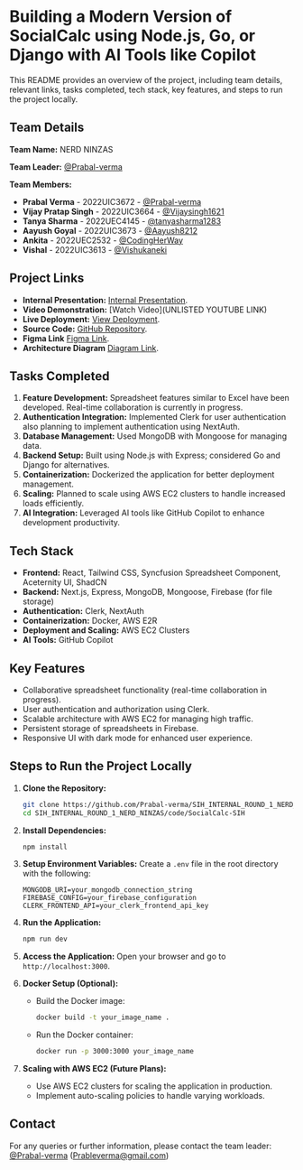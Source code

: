 # Building a Modern Version of SocialCalc using Node.js, Go, or Django with AI Tools like Copilot

This README provides an overview of the project, including team details, relevant links, tasks completed, tech stack, key features, and steps to run the project locally.

## Team Details

**Team Name:** NERD NINZAS

**Team Leader:** [@Prabal-verma](https://github.com/Prabal-verma)

**Team Members:**

- **Prabal Verma** - 2022UIC3672 - [@Prabal-verma](https://github.com/Prabal-verma)
- **Vijay Pratap Singh** - 2022UIC3664 - [@Vijaysingh1621](https://github.com/Vijaysingh1621)
- **Tanya Sharma** - 2022UEC4145 - [@tanyasharma1283](https://github.com/tanyasharma1283)
- **Aayush Goyal** - 2022UIC3673 - [@Aayush8212](https://github.com/aayush8212)
- **Ankita** - 2022UEC2532 - [@CodingHerWay](https://github.com/codingherway)
- **Vishal** - 2022UIC3613 - [@Vishukaneki](https://github.com/Vishukaneki)

## Project Links

- **Internal Presentation:** [Internal Presentation](./files/Internal_PPT_Nerd_Ninzas.pdf).
- **Video Demonstration:** [Watch Video](UNLISTED YOUTUBE LINK)
- **Live Deployment:** [View Deployment](https://socialcalc.vercel.app/).
- **Source Code:** [GitHub Repository](https://github.com/Prabal-verma/SIH_INTERNAL_ROUND_1_NERD_NINZAS).
- **Figma Link** [Figma Link](https://www.figma.com/design/6at4zdVslBTI8mC01dtC5L/Untitled).
- **Architecture Diagram** [Diagram Link](https://app.eraser.io/workspace/9tp9HmW6gtxPN4jDRS3Q).

## Tasks Completed

1. **Feature Development:** Spreadsheet features similar to Excel have been developed. Real-time collaboration is currently in progress.
2. **Authentication Integration:** Implemented Clerk for user authentication also planning to implement authentication using NextAuth.
3. **Database Management:** Used MongoDB with Mongoose for managing data.
4. **Backend Setup:** Built using Node.js with Express; considered Go and Django for alternatives.
5. **Containerization:** Dockerized the application for better deployment management.
6. **Scaling:** Planned to scale using AWS EC2 clusters to handle increased loads efficiently.
7. **AI Integration:** Leveraged AI tools like GitHub Copilot to enhance development productivity.

## Tech Stack

- **Frontend:** React, Tailwind CSS, Syncfusion Spreadsheet Component, Aceternity UI, ShadCN
- **Backend:** Next.js, Express, MongoDB, Mongoose, Firebase (for file storage)
- **Authentication:** Clerk, NextAuth
- **Containerization:** Docker, AWS E2R
- **Deployment and Scaling:** AWS EC2 Clusters
- **AI Tools:** GitHub Copilot

## Key Features

- Collaborative spreadsheet functionality (real-time collaboration in progress).
- User authentication and authorization using Clerk.
- Scalable architecture with AWS EC2 for managing high traffic.
- Persistent storage of spreadsheets in Firebase.
- Responsive UI with dark mode for enhanced user experience.

## Steps to Run the Project Locally

1. **Clone the Repository:**
   ```bash
   git clone https://github.com/Prabal-verma/SIH_INTERNAL_ROUND_1_NERD_NINZAS
   cd SIH_INTERNAL_ROUND_1_NERD_NINZAS/code/SocialCalc-SIH
   ```

2. **Install Dependencies:**
   ```bash
   npm install
   ```

3. **Setup Environment Variables:**
   Create a `.env` file in the root directory with the following:
   ```env
   MONGODB_URI=your_mongodb_connection_string
   FIREBASE_CONFIG=your_firebase_configuration
   CLERK_FRONTEND_API=your_clerk_frontend_api_key
   ```

4. **Run the Application:**
   ```bash
   npm run dev
   ```

5. **Access the Application:**
   Open your browser and go to `http://localhost:3000`.

6. **Docker Setup (Optional):**
   - Build the Docker image:
     ```bash
     docker build -t your_image_name .
     ```
   - Run the Docker container:
     ```bash
     docker run -p 3000:3000 your_image_name
     ```

7. **Scaling with AWS EC2 (Future Plans):**
   - Use AWS EC2 clusters for scaling the application in production.
   - Implement auto-scaling policies to handle varying workloads.

## Contact

For any queries or further information, please contact the team leader: [@Prabal-verma](https://github.com/Prabal-verma) (Prableverma@gmail.com)
